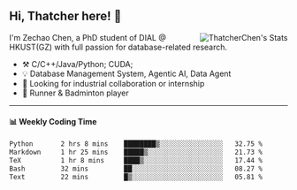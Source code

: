 ## Hi, Thatcher here! :wave:

<img align="right" src="https://github-readme-stats.vercel.app/api?username=thatcherchen&title_color=333&text_color=777" alt="ThatcherChen's Stats" >

I'm Zechao Chen, a PhD student of DIAL @ HKUST(GZ) with full passion for database-related research.

- :hammer_and_pick:  C/C++/Java/Python; CUDA;
- :bulb:  Database Management System, Agentic AI, Data Agent
- :telescope:  Looking for industrial collaboration or internship
- :seedling:  Runner & Badminton player

---

#### :bar_chart: Weekly Coding Time

<!--START_SECTION:waka-->

```txt
Python       2 hrs 8 mins    ████████▒░░░░░░░░░░░░░░░░   32.75 %
Markdown     1 hr 25 mins    █████▒░░░░░░░░░░░░░░░░░░░   21.73 %
TeX          1 hr 8 mins     ████▒░░░░░░░░░░░░░░░░░░░░   17.44 %
Bash         32 mins         ██░░░░░░░░░░░░░░░░░░░░░░░   08.27 %
Text         22 mins         █▒░░░░░░░░░░░░░░░░░░░░░░░   05.81 %
```

<!--END_SECTION:waka-->

